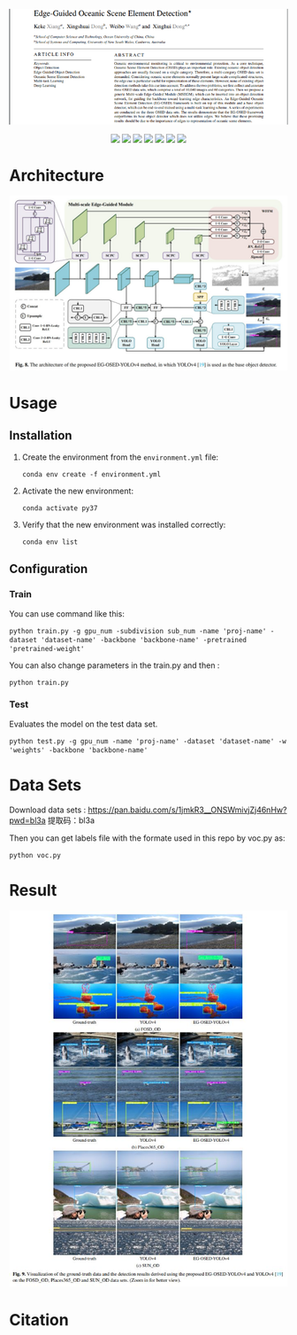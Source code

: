 <p align="center"> <a href="" ><img src="imgs/abstract.png"></a></p>
<p align="center"> 
<a href="" ><img src="https://img.shields.io/badge/HOME-KBS-blue.svg"></a>
<a href="" ><img src="https://img.shields.io/badge/HOME-Paper-important.svg"></a>
<a href="" ><img src="https://img.shields.io/badge/PDF-Paper-blueviolet.svg"></a>
<a href="" ><img src="https://img.shields.io/badge/-Poster-ff69b7.svg"></a>
<a href="" ><img src="https://img.shields.io/badge/-Video-brightgreen.svg"></a>
<a href="" ><img src="https://img.shields.io/badge/-Supplementary-green.svg"></a>
<a href="" ><img src="https://img.shields.io/badge/-WeightsFiles-blue.svg"></a>
</p>

# Architecture

![archioverall](imgs/EG-OSED-YOLOv4.JPG)

# Usage
## Installation
1. Create the environment from the `environment.yml` file:   
   ```copy
   conda env create -f environment.yml
   ```     
2. Activate the new environment:  
   ```copy
   conda activate py37
   ```    
3. Verify that the new environment was installed correctly:  
    ```copy
   conda env list
    ```    

## Configuration
### Train
You can use command like this:  
```copy
python train.py -g gpu_num -subdivision sub_num -name 'proj-name' -dataset 'dataset-name' -backbone 'backbone-name' -pretrained 'pretrained-weight'
```  
You can also change parameters in the train.py and then :  
```copy
python train.py
```

### Test
Evaluates the model on the test data set.
```copy
python test.py -g gpu_num -name 'proj-name' -dataset 'dataset-name' -w 'weights' -backbone 'backbone-name'
```
  
# Data Sets
Download data sets : https://pan.baidu.com/s/1jmkR3__ONSWmivjZj46nHw?pwd=bl3a 提取码：bl3a    

Then you can get labels file with the formate used in this repo by voc.py as:  
```copy
python voc.py
```  

# Result
![result](imgs/results.JPG)

# Citation
